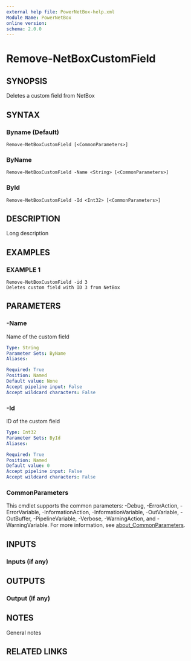 ```yaml
---
external help file: PowerNetBox-help.xml
Module Name: PowerNetBox
online version:
schema: 2.0.0
---
```


# Remove-NetBoxCustomField

## SYNOPSIS
Deletes a custom field from NetBox

## SYNTAX

### Byname (Default)
```
Remove-NetBoxCustomField [<CommonParameters>]
```

### ByName
```
Remove-NetBoxCustomField -Name <String> [<CommonParameters>]
```

### ById
```
Remove-NetBoxCustomField -Id <Int32> [<CommonParameters>]
```

## DESCRIPTION
Long description

## EXAMPLES

### EXAMPLE 1
```
Remove-NetBoxCustomField -id 3
Deletes custom field with ID 3 from NetBox
```

## PARAMETERS

### -Name
Name of the custom field

```yaml
Type: String
Parameter Sets: ByName
Aliases:

Required: True
Position: Named
Default value: None
Accept pipeline input: False
Accept wildcard characters: False
```

### -Id
ID of the custom field

```yaml
Type: Int32
Parameter Sets: ById
Aliases:

Required: True
Position: Named
Default value: 0
Accept pipeline input: False
Accept wildcard characters: False
```

### CommonParameters
This cmdlet supports the common parameters: -Debug, -ErrorAction, -ErrorVariable, -InformationAction, -InformationVariable, -OutVariable, -OutBuffer, -PipelineVariable, -Verbose, -WarningAction, and -WarningVariable. For more information, see [about_CommonParameters](http://go.microsoft.com/fwlink/?LinkID=113216).

## INPUTS

### Inputs (if any)
## OUTPUTS

### Output (if any)
## NOTES
General notes

## RELATED LINKS
